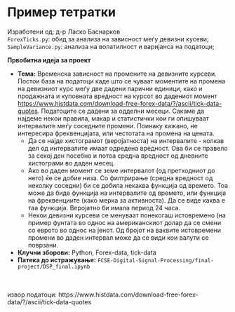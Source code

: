 # Пример тетратки 

Изработени од: д-р Ласко Баснарков <br> 
<code>ForexTicks.py</code>: обид за анализа на зависност меѓу девизни кусеви;  <br>
<code>SampleVariance.py</code>: анализа на волатилност и варијанса на податоци; <br> 

**Првобитна идеја за проект**

- **Тема:** Временска зависност на промените на девизните курсеви. Постои база на податоци каде што се чуваат моментите на промена на девизниот курс меѓу две дадени парични единици, како и продажната и куповната вредност на курсот во дадениот момент https://www.histdata.com/download-free-forex-data/?/ascii/tick-data-quotes. 
Податоците се дадени за одделни месеци. Сакаме да најдеме некои правила, макар и статистички кои ги опишуваат интервалите меѓу соседните промени. 
Поинаку кажано, не интересира фреквенцијата, или честотата на промена на цената. 
  - Да се најде хистограмот (веројатноста) на интервалите - колкав дел од интервалите имаат одредена вредност. Ова би се правело за секој ден посебно и потоа средна вредност од дневните хистограми во даден месец.
  - Ако во даден момент се земе интервалот (од претходниот до него) ќе се добие низа. Со филтрирање (средна вредност од неколку соседни) би се добила некаква функција од времето. Тоа може да биде функција на интервалите од времето, или функција на фреквенциите (како мерка за активноста). Да се виде каква е таа функција. Веројатно би имала период 24 часа. 
  - Некои девизни курсеви се менуваат понекогаш истовремено (на пример фунтата во однос на американскиот долар да се смени со еврото во однос на јенот. Од бројот на ваквите истовремени промени во даден интервал може да се види кои валути се поврзани.
- **Клучни зборови:** Python, Forex-data, tick-data
- **Патека до истражување:** <code>FCSE-Digital-Signal-Processing/final-project/DSP_final.ipynb</code>


<br>
<br> 
извор податоци: https://www.histdata.com/download-free-forex-data/?/ascii/tick-data-quotes

